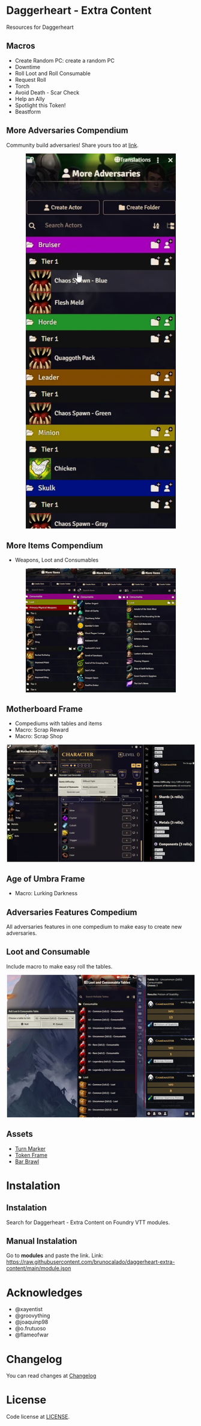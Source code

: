 # Daggerheart - Extra Content
Resources for Daggerheart

## Macros
- Create Random PC: create a random PC
- Downtime
- Roll Loot and Roll Consumable
- Request Roll
- Torch
- Avoid Death - Scar Check 
- Help an Ally
- Spotlight this Token!
- Beastform

## More Adversaries Compendium
Community build adversaries! Share yours too at [link](https://github.com/brunocalado/daggerheart-extra-content/issues).
<p align="center">
  <img width="400" src="docs/extra-enemies.webp">
</p>

## More Items Compendium
- Weapons, Loot and Consumables
<p align="center">
  <img width="400" src="docs/more-items.webp">
</p>

## Motherboard Frame
- Compediums with tables and items 
- Macro: Scrap Reward  
- Macro: Scrap Shop
<p align="center">
  <img width="500" src="docs/macro-motherboard1.webp">
</p>

## Age of Umbra Frame
- Macro: Lurking Darkness

## Adversaries Features Compedium
All adversaries features in one compedium to make easy to create new adversaries.

## Loot and Consumable
Include macro to make easy roll the tables.
<p align="center">
  <img width="500" src="docs/loot-consumable.webp">
</p>

## Assets
- [Turn Marker](turn-markers)
- [Token Frame](token-frames)
- [Bar Brawl](bar-brawl)

# Instalation
## Instalation
Search for Daggerheart - Extra Content on Foundry VTT modules.

## Manual Instalation
Go to **modules** and paste the link. 
Link: https://raw.githubusercontent.com/brunocalado/daggerheart-extra-content/main/module.json

# Acknowledges
- @xayentist 
- @groovything 
- @joaquinp98 
- @o.frutuoso 
- @flameofwar 

# Changelog
You can read changes at [Changelog](CHANGELOG.md)

# License
Code license at [LICENSE](LICENSE).